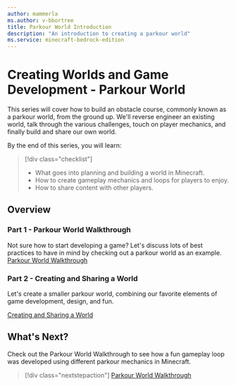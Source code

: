```yaml
---
author: mammerla
ms.author: v-bbortree
title: Parkour World Introduction
description: "An introduction to creating a parkour world"
ms.service: minecraft-bedrock-edition
---
```


# Creating Worlds and Game Development - Parkour World

This series will cover how to build an obstacle course, commonly known as a parkour world, from the ground up. We'll reverse engineer an existing world, talk through the various challenges, touch on player mechanics, and finally build and share our own world.

By the end of this series, you will learn:

> [!div class="checklist"]
>
> - What goes into planning and building a world in Minecraft.
> - How to create gameplay mechanics and loops for players to enjoy.
> - How to share content with other players.

## Overview 

### Part 1 - Parkour World Walkthrough

Not sure how to start developing a game? Let's discuss lots of best practices to have in mind by checking out a parkour world as an example. [Parkour World Walkthrough](ParkourWorldWalkthrough.md)

### Part 2 - Creating and Sharing a World

Let's create a smaller parkour world, combining our favorite elements of game development, design, and fun.

[Creating and Sharing a World](ParkourWorldGuide.md)

## What's Next?

Check out the Parkour World Walkthrough to see how a fun gameplay loop was developed using different parkour mechanics in Minecraft.

> [!div class="nextstepaction"]
> [Parkour World Walkthrough](ParkourWorldWalkthrough.md)
